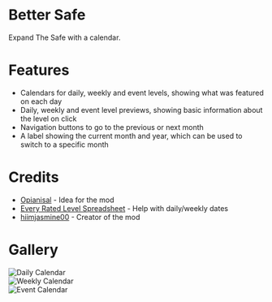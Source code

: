 # Better Safe
Expand The Safe with a calendar.

# Features
- Calendars for daily, weekly and event levels, showing what was featured on each day
- Daily, weekly and event level previews, showing basic information about the level on click
- Navigation buttons to go to the previous or next month
- A label showing the current month and year, which can be used to switch to a specific month

# Credits
- [Opianisal](user:25221350) - Idea for the mod
- [Every Rated Level Spreadsheet](https://docs.google.com/spreadsheets/d/1BBx9X8IYBtr7dA5cWu_smM2XBkLZzCXy7TjeEWRgag0) - Help with daily/weekly dates
- [hiimjasmine00](user:7466002) - Creator of the mod

# Gallery
![Daily Calendar](hiimjustin000.better_safe/daily-calendar.png?width=320)\
![Weekly Calendar](hiimjustin000.better_safe/weekly-calendar.png?width=320)\
![Event Calendar](hiimjustin000.better_safe/event-calendar.png?width=320)